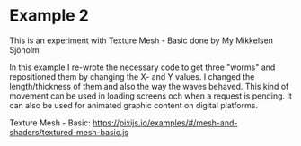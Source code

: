 # Example 2

This is an experiment with Texture Mesh - Basic done by My Mikkelsen Sjöholm

In this example I re-wrote the necessary code to get three "worms" and repositioned them by changing the X- and Y values. I changed the length/thickness of them and also the way the waves behaved. This kind of movement can be used in loading screens och when a request is pending. It can also be used for animated graphic content on digital platforms.

Texture Mesh - Basic: https://pixijs.io/examples/#/mesh-and-shaders/textured-mesh-basic.js


